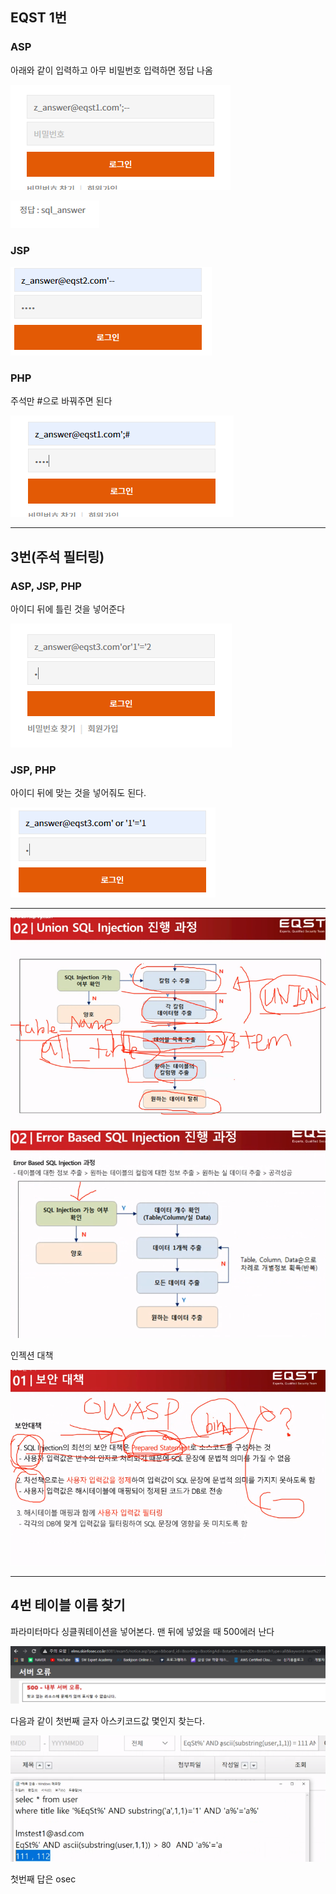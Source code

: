 ## EQST 1번

### ASP

아래와 같이 입력하고 아무 비밀번호 입력하면 정답 나옴

![image-20200921114219205](secure_day1.assets/image-20200921114219205.png)

![image-20200921114241622](secure_day1.assets/image-20200921114241622.png)

### JSP

![image-20200921131440091](secure_day1.assets/image-20200921131440091.png)



### PHP

주석만 #으로 바꿔주면 된다

![image-20200921120433443](secure_day1.assets/image-20200921120433443.png)

---

## 3번(주석 필터링)

### ASP, JSP, PHP

아이디 뒤에 틀린 것을 넣어준다

![image-20200921135920140](secure_day1.assets/image-20200921135920140.png)

### JSP, PHP

아이디 뒤에 맞는 것을 넣어줘도 된다.

![image-20200921140122756](secure_day1.assets/image-20200921140122756.png)



---



![image-20200921141933441](secure_day1.assets/image-20200921141933441.png)



![image-20200921143340839](secure_day1.assets/image-20200921143340839.png)





인젝션 대책

![image-20200921161206847](secure_day1.assets/image-20200921161206847.png)

---

## 4번 테이블 이름 찾기

파라미터마다 싱클쿼테이션을 넣어본다. 맨 뒤에 넣었을 때 500에러 난다

![image-20200921163719769](secure_day1.assets/image-20200921163719769.png)

다음과 같이 첫번째 글자 아스키코드값 몇인지 찾는다.

![image-20200921170021233](secure_day1.assets/image-20200921170021233.png)

 첫번째 답은 osec